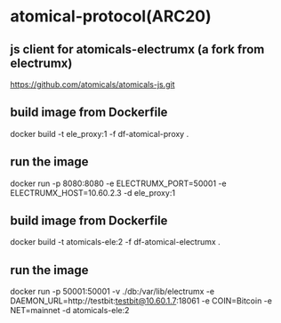 # atomical-protocol(ARC20)


## js client for atomicals-electrumx (a fork from electrumx)
https://github.com/atomicals/atomicals-js.git

## build image from Dockerfile
docker build -t ele_proxy:1 -f df-atomical-proxy .
## run the image
docker run -p 8080:8080 -e ELECTRUMX_PORT=50001 -e ELECTRUMX_HOST=10.60.2.3 -d ele_proxy:1

## build image from Dockerfile
docker build -t atomicals-ele:2 -f df-atomical-electrumx .
## run the image
docker run -p 50001:50001 -v ./db:/var/lib/electrumx -e DAEMON_URL=http://testbit:testbit@10.60.1.7:18061 -e COIN=Bitcoin -e NET=mainnet -d atomicals-ele:2
